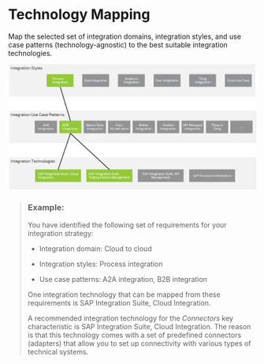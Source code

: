 <!-- loioa50d8d6eb5ee435ea68fe89da157e347 -->

# Technology Mapping

Map the selected set of integration domains, integration styles, and use case patterns \(technology-agnostic\) to the best suitable integration technologies.

![](images/IA_Technology_Mapping_cb60934.png) 

> ### Example:  
> You have identified the following set of requirements for your integration strategy:
> 
> -   Integration domain: Cloud to cloud
> 
> -   Integration styles: Process integration
> 
> -   Use case patterns: A2A integration, B2B integration
> 
> 
> One integration technology that can be mapped from these requirements is SAP Integration Suite, Cloud Integration.
> 
> A recommended integration technology for the *Connectors* key characteristic is SAP Integration Suite, Cloud Integration. The reason is that this technology comes with a set of predefined connectors \(adapters\) that allow you to set up connectivity with various types of technical systems.

